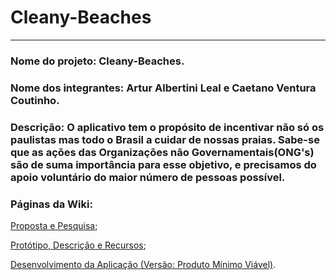# Cleany-Beaches
<html lang: pt-br>
<hr>
<h3>Nome do projeto: Cleany-Beaches.</h3>

<h3>Nome dos integrantes: Artur Albertini Leal e Caetano Ventura Coutinho.</h3>

<h3>Descrição: O aplicativo tem o propósito de incentivar não só os paulistas mas todo o Brasil a cuidar de nossas praias. Sabe-se que as ações das Organizações não Governamentais(ONG's) são de suma importância para esse objetivo, e precisamos do apoio voluntário do maior número de pessoas possível. 

<h3>Páginas da Wiki:</h3>


[Proposta e Pesquisa](https://github.com/Caetano-Ventura-Coutinho/Cleany-Beaches/wiki/Proposta-e-Pesquisa#nossa-proposta);

[Protótipo, Descrição e Recursos](https://github.com/Caetano-Ventura-Coutinho/Cleany-Beaches/wiki/Prot%C3%B3tipo,-Descri%C3%A7%C3%A3o-e-Recursos);

[Desenvolvimento da Aplicação (Versão: Produto Mínimo Viável)](https://github.com/Caetano-Ventura-Coutinho/Cleany-Beaches/wiki/Desenvolvimento-da-Aplica%C3%A7%C3%A3o-(Vers%C3%A3o:-Produto-M%C3%ADnimo-Vi%C3%A1ve)).
